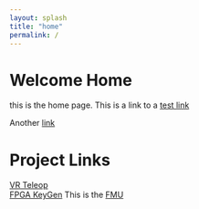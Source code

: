 ```yaml
---
layout: splash
title: "home"
permalink: /
---
```


# Welcome Home

this is the home page.
This is a link to a [test link](subpage-test.md)

Another [link](post-test.md)

# Project Links

[VR Teleop](/projects/vr-teleop.md)  
[FPGA KeyGen](/projects/fpga-keygen.md)
This is the [FMU](/projects/fmu.md)